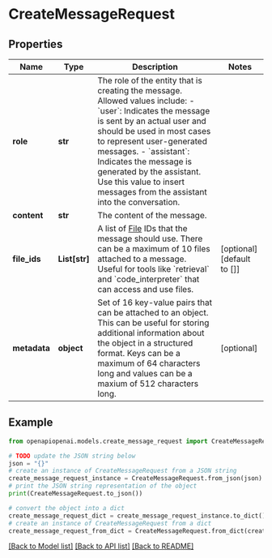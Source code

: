 # CreateMessageRequest


## Properties

Name | Type | Description | Notes
------------ | ------------- | ------------- | -------------
**role** | **str** | The role of the entity that is creating the message. Allowed values include: - &#x60;user&#x60;: Indicates the message is sent by an actual user and should be used in most cases to represent user-generated messages. - &#x60;assistant&#x60;: Indicates the message is generated by the assistant. Use this value to insert messages from the assistant into the conversation.  | 
**content** | **str** | The content of the message. | 
**file_ids** | **List[str]** | A list of [File](/docs/api-reference/files) IDs that the message should use. There can be a maximum of 10 files attached to a message. Useful for tools like &#x60;retrieval&#x60; and &#x60;code_interpreter&#x60; that can access and use files. | [optional] [default to []]
**metadata** | **object** | Set of 16 key-value pairs that can be attached to an object. This can be useful for storing additional information about the object in a structured format. Keys can be a maximum of 64 characters long and values can be a maxium of 512 characters long.  | [optional] 

## Example

```python
from openapiopenai.models.create_message_request import CreateMessageRequest

# TODO update the JSON string below
json = "{}"
# create an instance of CreateMessageRequest from a JSON string
create_message_request_instance = CreateMessageRequest.from_json(json)
# print the JSON string representation of the object
print(CreateMessageRequest.to_json())

# convert the object into a dict
create_message_request_dict = create_message_request_instance.to_dict()
# create an instance of CreateMessageRequest from a dict
create_message_request_from_dict = CreateMessageRequest.from_dict(create_message_request_dict)
```
[[Back to Model list]](../README.md#documentation-for-models) [[Back to API list]](../README.md#documentation-for-api-endpoints) [[Back to README]](../README.md)


